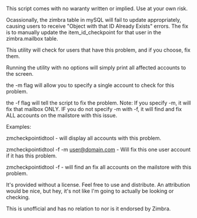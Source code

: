 This script comes with no waranty written or implied. Use at your own risk.

Ocassionally, the zimbra table in mySQL will fail to update appropriately, causing users to receive "Object with that ID Already Exists" errors. The fix is to manually update the item_id_checkpoint for that user in the zimbra.mailbox table.

This utility will check for users that have this problem, and if you choose, fix them.

Running the utility with no options will simply print all affected accounts to the screen.

the -m flag will allow you to specify a single account to check for this problem.

the -f flag will tell the script to fix the problem. Note: If you specify -m, it will fix that mailbox ONLY. IF you do not specify -m with -f, it will find and fix ALL accounts on the mailstore with this issue.

Examples:

zmcheckpointidtool - will display all accounts with this problem.

zmcheckpointidtool -f -m user@domain.com - Will fix this one user account if it has this problem.

zmcheckpointidtool -f - will find an fix all accounts on the mailstore with this problem.

It's provided without a license. Feel free to use and distribute. An attribution would be nice, but hey, it's not like I'm going to actually be looking or checking.

This is unofficial and has no relation to nor is it endorsed by Zimbra.
